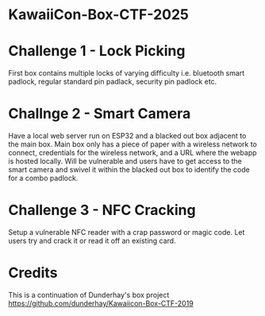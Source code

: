 # KawaiiCon-Box-CTF-2025

# Challenge 1 - Lock Picking

First box contains multiple locks of varying difficulty i.e. bluetooth smart padlock, regular standard pin padlack, security pin padlock etc.

# Challnge 2 - Smart Camera

Have a local web server run on ESP32 and a blacked out box adjacent to the main box. Main box only has a piece of paper with a wireless network to connect, credentials for the wireless network, and a URL where the webapp is hosted locally. Will be vulnerable and users have to get access to the smart camera and swivel it within the blacked out box to identify the code for a combo padlock.

# Challenge 3 - NFC Cracking

Setup a vulnerable NFC reader with a crap password or magic code. Let users try and crack it or read it off an existing card.

# Credits

This is a continuation of Dunderhay's box project https://github.com/dunderhay/Kawaiicon-Box-CTF-2019

